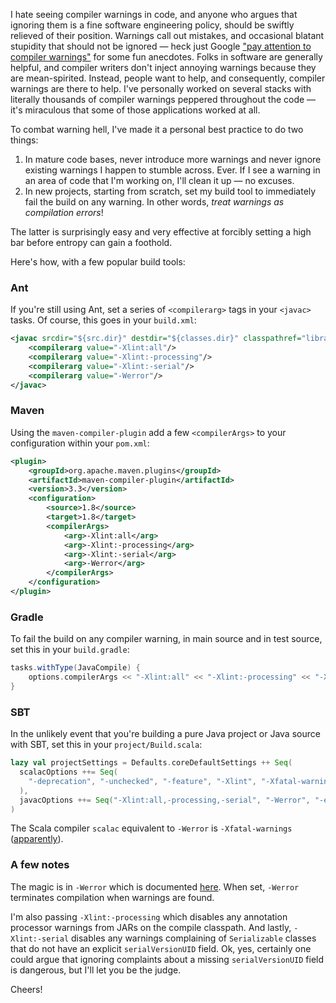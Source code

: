 I hate seeing compiler warnings in code, and anyone who argues that ignoring them is a fine software engineering policy, should be swiftly relieved of their position.  Warnings call out mistakes, and occasional blatant stupidity that should not be ignored &mdash; heck just Google ["pay attention to compiler warnings"](https://www.google.com/search?q=pay+attention+to+compiler+warnings) for some fun anecdotes.  Folks in software are generally helpful, and compiler writers don't inject annoying warnings because they are mean-spirited.  Instead, people want to help, and consequently, compiler warnings are there to help.  I've personally worked on several stacks with literally thousands of compiler warnings peppered throughout the code &mdash; it's miraculous that some of those applications worked at all.

To combat warning hell, I've made it a personal best practice to do two things:

1. In mature code bases, never introduce more warnings and never ignore existing warnings I happen to stumble across. Ever. If I see a warning in an area of code that I'm working on, I'll clean it up &mdash; no excuses.
2. In new projects, starting from scratch, set my build tool to immediately fail the build on any warning. In other words, *treat warnings as compilation errors*!

The latter is surprisingly easy and very effective at forcibly setting a high bar before entropy can gain a foothold.

Here's how, with a few popular build tools:

### Ant

If you're still using Ant, set a series of `<compilerarg>` tags in your `<javac>` tasks. Of course, this goes in your `build.xml`:

```xml
<javac srcdir="${src.dir}" destdir="${classes.dir}" classpathref="libraries">
    <compilerarg value="-Xlint:all"/>
    <compilerarg value="-Xlint:-processing"/>
    <compilerarg value="-Xlint:-serial"/>
    <compilerarg value="-Werror"/>
</javac> 
```

### Maven

Using the `maven-compiler-plugin` add a few `<compilerArgs>` to your configuration within your `pom.xml`:

```xml
<plugin>
    <groupId>org.apache.maven.plugins</groupId>
    <artifactId>maven-compiler-plugin</artifactId>
    <version>3.3</version>
    <configuration>
        <source>1.8</source>
        <target>1.8</target>
        <compilerArgs>
            <arg>-Xlint:all</arg>
            <arg>-Xlint:-processing</arg>
            <arg>-Xlint:-serial</arg>
            <arg>-Werror</arg>
        </compilerArgs>
    </configuration>
</plugin>
```

### Gradle

To fail the build on any compiler warning, in main source and in test source, set this in your `build.gradle`:

```groovy
tasks.withType(JavaCompile) {
    options.compilerArgs << "-Xlint:all" << "-Xlint:-processing" << "-Xlint:-serial" << "-Werror"
}
```

### SBT

In the unlikely event that you're building a pure Java project or Java source with SBT, set this in your `project/Build.scala`:

```scala
lazy val projectSettings = Defaults.coreDefaultSettings ++ Seq(
  scalacOptions ++= Seq(
    "-deprecation", "-unchecked", "-feature", "-Xlint", "-Xfatal-warnings", "-encoding", "utf8"
  ),
  javacOptions ++= Seq("-Xlint:all,-processing,-serial", "-Werror", "-encoding", "utf8", "-g")
)
```

The Scala compiler `scalac` equivalent to `-Werror` is `-Xfatal-warnings` ([apparently](https://tpolecat.github.io/2014/04/11/scalac-flags.html)).

### A few notes

The magic is in `-Werror` which is documented [here](https://docs.oracle.com/javase/8/docs/technotes/tools/windows/javac.html). When set, `-Werror` terminates compilation when warnings are found.

I'm also passing `-Xlint:-processing` which disables any annotation processor warnings from JARs on the compile classpath.  And lastly, `-Xlint:-serial` disables any warnings complaining of `Serializable` classes that do not have an explicit `serialVersionUID` field.  Ok, yes, certainly one could argue that ignoring complaints about a missing `serialVersionUID` field is dangerous, but I'll let you be the judge.

Cheers!

<!--- tags: java, scala, ant, maven, gradle, sbt -->